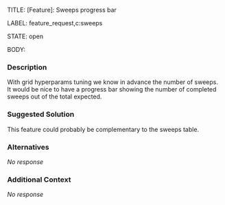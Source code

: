 TITLE:
[Feature]: Sweeps progress bar

LABEL:
feature_request,c:sweeps

STATE:
open

BODY:
### Description

With grid hyperparams tuning we know in advance the number of sweeps. It would be nice to have a progress bar showing the number of completed sweeps out of the total expected.  

### Suggested Solution

This feature could probably be complementary to the sweeps table. 

### Alternatives

_No response_

### Additional Context

_No response_


